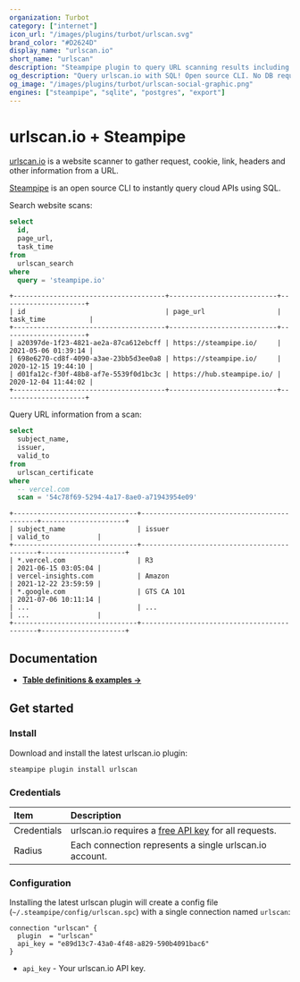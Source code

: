```yaml
---
organization: Turbot
category: ["internet"]
icon_url: "/images/plugins/turbot/urlscan.svg"
brand_color: "#D2624D"
display_name: "urlscan.io"
short_name: "urlscan"
description: "Steampipe plugin to query URL scanning results including requests cookies, headers and more from urlscan.io."
og_description: "Query urlscan.io with SQL! Open source CLI. No DB required."
og_image: "/images/plugins/turbot/urlscan-social-graphic.png"
engines: ["steampipe", "sqlite", "postgres", "export"]
---
```


# urlscan.io + Steampipe

[urlscan.io](https://urlscan.io) is a website scanner to gather request, cookie, link, headers and other information from a URL.

[Steampipe](https://steampipe.io) is an open source CLI to instantly query cloud APIs using SQL.

Search website scans:

```sql
select
  id,
  page_url,
  task_time
from
  urlscan_search
where
  query = 'steampipe.io'
```

```
+--------------------------------------+---------------------------+---------------------+
| id                                   | page_url                  | task_time           |
+--------------------------------------+---------------------------+---------------------+
| a20397de-1f23-4821-ae2a-87ca612ebcff | https://steampipe.io/     | 2021-05-06 01:39:14 |
| 698e6270-cd8f-4090-a3ae-23bb5d3ee0a8 | https://steampipe.io/     | 2020-12-15 19:44:10 |
| d01fa12c-f30f-48b8-af7e-5539f0d1bc3c | https://hub.steampipe.io/ | 2020-12-04 11:44:02 |
+--------------------------------------+---------------------------+---------------------+
```

Query URL information from a scan:

```sql
select
  subject_name,
  issuer,
  valid_to
from
  urlscan_certificate
where
  -- vercel.com
  scan = '54c78f69-5294-4a17-8ae0-a71943954e09'
```

```
+-------------------------------+--------------------------------------------+---------------------+
| subject_name                  | issuer                                     | valid_to            |
+-------------------------------+--------------------------------------------+---------------------+
| *.vercel.com                  | R3                                         | 2021-06-15 03:05:04 |
| vercel-insights.com           | Amazon                                     | 2021-12-22 23:59:59 |
| *.google.com                  | GTS CA 1O1                                 | 2021-07-06 10:11:14 |
| ...                           | ...                                        | ...                 |
+-------------------------------+--------------------------------------------+---------------------+
```

## Documentation

- **[Table definitions & examples →](/plugins/turbot/urlscan/tables)**

## Get started

### Install

Download and install the latest urlscan.io plugin:

```bash
steampipe plugin install urlscan
```

### Credentials

| Item        | Description                                                                             |
| :---------- | :-------------------------------------------------------------------------------------- |
| Credentials | urlscan.io requires a [free API key](https://urlscan.io/user/signup/) for all requests. |
| Radius      | Each connection represents a single urlscan.io account.                                 |

### Configuration

Installing the latest urlscan plugin will create a config file (`~/.steampipe/config/urlscan.spc`) with a single connection named `urlscan`:

```hcl
connection "urlscan" {
  plugin  = "urlscan"
  api_key = "e89d13c7-43a0-4f48-a829-590b4091bac6"
}
```

- `api_key` - Your urlscan.io API key.


